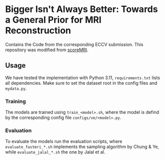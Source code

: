 # Bigger Isn't Always Better: Towards a General Prior for MRI Reconstruction

Contains the Code from the corresponding ECCV submission. This repository was modified from [scoreMRI](https://github.com/HJ-harry/score-MRI).

## Usage
We have tested the implementation with Python 3.11, ```requirements.txt``` lists all dependencies. Make sure to set the dataset root in the config files and ```mydata.py```.

### Training
The models are trained using ```train_<model>.sh```, where the model is defind by the corresponding config file ```configs/ve/<model>.py```.

### Evaluation 
To evaluate the models run the evaluation scripts, where ```evaluate_fastmri_*.sh``` implements the sampling algorithm by Chung & Ye, while ```evaluate_jalal_*.sh``` the one by Jalal et al.


